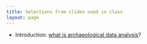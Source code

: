 ```yaml
---
title: Selections from slides used in class
layout: page
---
```


- Introduction: [what is archaeological data analysis](./intro.pdf)?
